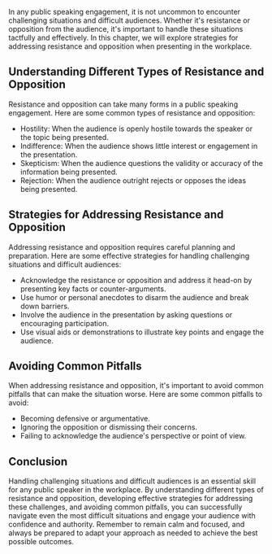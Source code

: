 
In any public speaking engagement, it is not uncommon to encounter challenging situations and difficult audiences. Whether it's resistance or opposition from the audience, it's important to handle these situations tactfully and effectively. In this chapter, we will explore strategies for addressing resistance and opposition when presenting in the workplace.

Understanding Different Types of Resistance and Opposition
----------------------------------------------------------

Resistance and opposition can take many forms in a public speaking engagement. Here are some common types of resistance and opposition:

* Hostility: When the audience is openly hostile towards the speaker or the topic being presented.
* Indifference: When the audience shows little interest or engagement in the presentation.
* Skepticism: When the audience questions the validity or accuracy of the information being presented.
* Rejection: When the audience outright rejects or opposes the ideas being presented.

Strategies for Addressing Resistance and Opposition
---------------------------------------------------

Addressing resistance and opposition requires careful planning and preparation. Here are some effective strategies for handling challenging situations and difficult audiences:

* Acknowledge the resistance or opposition and address it head-on by presenting key facts or counter-arguments.
* Use humor or personal anecdotes to disarm the audience and break down barriers.
* Involve the audience in the presentation by asking questions or encouraging participation.
* Use visual aids or demonstrations to illustrate key points and engage the audience.

Avoiding Common Pitfalls
------------------------

When addressing resistance and opposition, it's important to avoid common pitfalls that can make the situation worse. Here are some common pitfalls to avoid:

* Becoming defensive or argumentative.
* Ignoring the opposition or dismissing their concerns.
* Failing to acknowledge the audience's perspective or point of view.

Conclusion
----------

Handling challenging situations and difficult audiences is an essential skill for any public speaker in the workplace. By understanding different types of resistance and opposition, developing effective strategies for addressing these challenges, and avoiding common pitfalls, you can successfully navigate even the most difficult situations and engage your audience with confidence and authority. Remember to remain calm and focused, and always be prepared to adapt your approach as needed to achieve the best possible outcomes.
